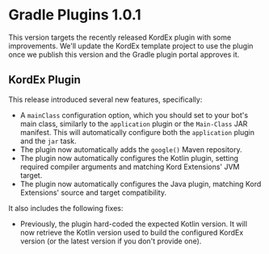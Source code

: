 # Gradle Plugins 1.0.1

This version targets the recently released KordEx plugin with some improvements. We'll update the KordEx template project to use the plugin once we publish this version and the Gradle plugin portal approves it.

## KordEx Plugin

This release introduced several new features, specifically:

- A `mainClass` configuration option, which you should set to your bot's main class, similarly to the `application` plugin or the `Main-Class` JAR manifest. This will automatically configure both the `application` plugin and the `jar` task.
- The plugin now automatically adds the `google()` Maven repository.
- The plugin now automatically configures the Kotlin plugin, setting required compiler arguments and matching Kord Extensions' JVM target.
- The plugin now automatically configures the Java plugin, matching Kord Extensions' source and target compatibility.

It also includes the following fixes:

- Previously, the plugin hard-coded the expected Kotlin version. It will now retrieve the Kotlin version used to build the configured KordEx version (or the latest version if you don't provide one).

